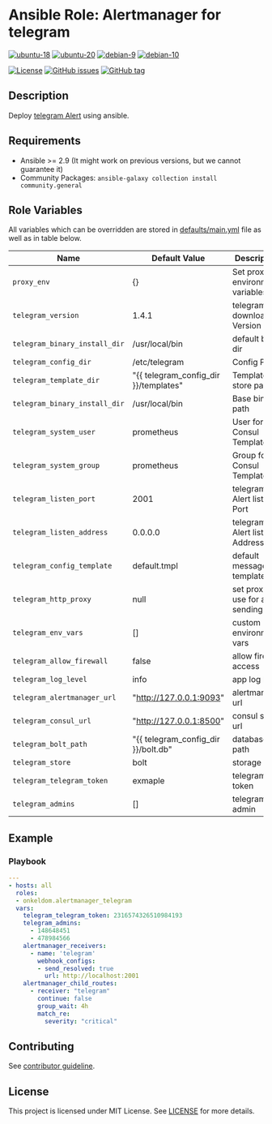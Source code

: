 # Ansible Role: Alertmanager for telegram

[![ubuntu-18](https://img.shields.io/badge/ubuntu-18.x-orange?style=flat&logo=ubuntu)](https://ubuntu.com/)
[![ubuntu-20](https://img.shields.io/badge/ubuntu-20.x-orange?style=flat&logo=ubuntu)](https://ubuntu.com/)
[![debian-9](https://img.shields.io/badge/debian-9.x-orange?style=flat&logo=debian)](https://www.debian.org/)
[![debian-10](https://img.shields.io/badge/debian-10.x-orange?style=flat&logo=debian)](https://www.debian.org/)

[![License](https://img.shields.io/badge/license-MIT%20License-brightgreen.svg?style=flat)](https://opensource.org/licenses/MIT)
[![GitHub issues](https://img.shields.io/github/issues/OnkelDom/ansible-role-alertmanager-telegram?style=flat)](https://github.com/OnkelDom/ansible-role-alertmanager-telegram/issues)
[![GitHub tag](https://img.shields.io/github/tag/OnkelDom/ansible-role-alertmanager-telegram.svg?style=flat)](https://github.com/OnkelDom/ansible-role-alertmanager-telegram/tags)

## Description

Deploy [telegram Alert](https://github.com/metalmatze/alertmanager-bot) using ansible.

## Requirements

- Ansible >= 2.9 (It might work on previous versions, but we cannot guarantee it)
- Community Packages: `ansible-galaxy collection install community.general`

## Role Variables

All variables which can be overridden are stored in [defaults/main.yml](defaults/main.yml) file as well as in table below.

| Name           | Default Value | Description                        |
| -------------- | ------------- | -----------------------------------|
| `proxy_env` |  {} | Set proxy environment variables |
| `telegram_version` | 1.4.1 | telegram download Version |
| `telegram_binary_install_dir` | /usr/local/bin | default bin dir |
| `telegram_config_dir` | /etc/telegram | Config Path |
| `telegram_template_dir` | "{{ telegram_config_dir }}/templates" | Template store path |
| `telegram_binary_install_dir` | /usr/local/bin | Base binary path |
| `telegram_system_user` | prometheus | User for Consul Template |
| `telegram_system_group` | prometheus | Group for Consul Template |
| `telegram_listen_port` | 2001 | telegram Alert listen Port |
| `telegram_listen_address` | 0.0.0.0 | telegram Alert listen Address |
| `telegram_config_template` | default.tmpl | default message template |
| `telegram_http_proxy` | null | set proxy to use for alert sending |
| `telegram_env_vars` | [] | custom environment vars |
| `telegram_allow_firewall` | false | allow firewall access |
| `telegram_log_level` | info | app log level |
| `telegram_alertmanager_url` | "http://127.0.0.1:9093" | alertmanager url |
| `telegram_consul_url` | "http://127.0.0.1:8500" | consul store url |
| `telegram_bolt_path` | "{{ telegram_config_dir }}/bolt.db" | database path |
| `telegram_store` | bolt | storage type |
| `telegram_telegram_token` | exmaple | telegram bot token |
| `telegram_admins` | [] | telegram admin |

## Example

### Playbook

```yaml
---
- hosts: all
  roles:
  - onkeldom.alertmanager_telegram
  vars:
    telegram_telegram_token: 2316574326510984193
    telegram_admins:
      - 148648451
      - 478984566
    alertmanager_receivers:
      - name: 'telegram'
        webhook_configs:
        - send_resolved: true
          url: http://localhost:2001
    alertmanager_child_routes:
      - receiver: "telegram"
        continue: false
        group_wait: 4h
        match_re:
          severity: "critical"
```

## Contributing

See [contributor guideline](CONTRIBUTING.md).

## License

This project is licensed under MIT License. See [LICENSE](/LICENSE) for more details.
